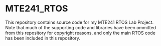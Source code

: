 # MTE241_RTOS
This repository contains source code for my MTE241 RTOS Lab Project.
Note that much of the supporting code and libraries have been ommitted from this repository for copyright reasons, and only the main RTOS code has been included in this repository.
